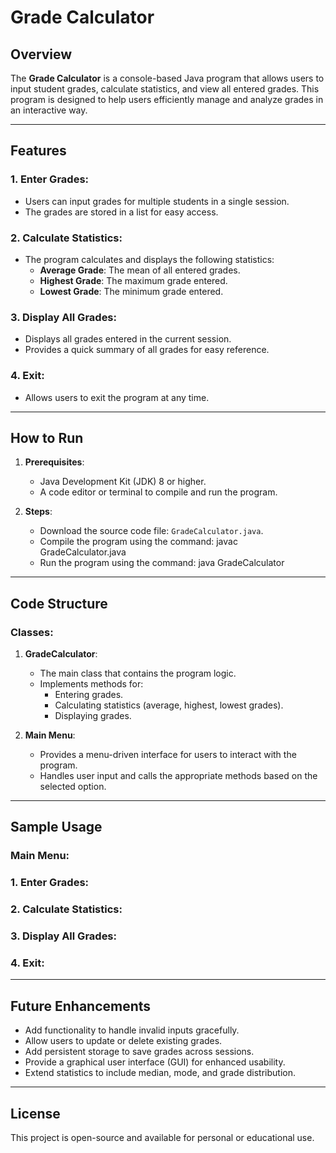 # Grade Calculator

## Overview

The **Grade Calculator** is a console-based Java program that allows users to input student grades, calculate statistics, and view all entered grades. This program is designed to help users efficiently manage and analyze grades in an interactive way.

---

## Features

### 1. Enter Grades:
- Users can input grades for multiple students in a single session.
- The grades are stored in a list for easy access.

### 2. Calculate Statistics:
- The program calculates and displays the following statistics:
  - **Average Grade**: The mean of all entered grades.
  - **Highest Grade**: The maximum grade entered.
  - **Lowest Grade**: The minimum grade entered.

### 3. Display All Grades:
- Displays all grades entered in the current session.
- Provides a quick summary of all grades for easy reference.

### 4. Exit:
- Allows users to exit the program at any time.

---

## How to Run

1. **Prerequisites**:
   - Java Development Kit (JDK) 8 or higher.
   - A code editor or terminal to compile and run the program.

2. **Steps**:
   - Download the source code file: `GradeCalculator.java`.
   - Compile the program using the command: javac GradeCalculator.java
   - Run the program using the command: java GradeCalculator
   
---

## Code Structure

### Classes:

1. **GradeCalculator**:
   - The main class that contains the program logic.
   - Implements methods for:
     - Entering grades.
     - Calculating statistics (average, highest, lowest grades).
     - Displaying grades.

2. **Main Menu**:
   - Provides a menu-driven interface for users to interact with the program.
   - Handles user input and calls the appropriate methods based on the selected option.

---

## Sample Usage

### Main Menu:

### 1. Enter Grades:

### 2. Calculate Statistics:

### 3. Display All Grades:

### 4. Exit:

---

## Future Enhancements

- Add functionality to handle invalid inputs gracefully.
- Allow users to update or delete existing grades.
- Add persistent storage to save grades across sessions.
- Provide a graphical user interface (GUI) for enhanced usability.
- Extend statistics to include median, mode, and grade distribution.

---

## License

This project is open-source and available for personal or educational use.
